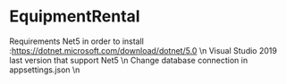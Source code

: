 # EquipmentRental
Requirements
  Net5 in order to install :https://dotnet.microsoft.com/download/dotnet/5.0 \n
  Visual Studio 2019 last version that support Net5 \n
  Change database connection in appsettings.json \n
  
  
